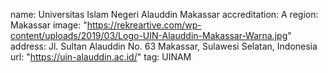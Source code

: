 name: Universitas Islam Negeri Alauddin Makassar
accreditation: A
region: Makassar
image: "https://rekreartive.com/wp-content/uploads/2019/03/Logo-UIN-Alauddin-Makassar-Warna.jpg"
address: Jl. Sultan Alauddin No. 63 Makassar, Sulawesi Selatan, Indonesia
url: "https://uin-alauddin.ac.id/"
tag: UINAM

